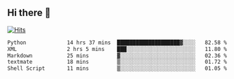 ## Hi there 👋

<!--
**alihaqberdi/alihaqberdi** is a ✨ _special_ ✨ repository because its `README.md` (this file) appears on your GitHub profile.

Here are some ideas to get you started:

- 🔭 I’m currently working on ...
- 🌱 I’m currently learning ...
- 👯 I’m looking to collaborate on ...
- 🤔 I’m looking for help with ...
- 💬 Ask me about ...
- 📫 How to reach me: ...
- 😄 Pronouns: ...
- ⚡ Fun fact: ...
-->

[![Hits](https://hits.sh/github.com/alihaqberdi.svg)](https://hits.sh/github.com/alihaqberdi/)

<!--START_SECTION:waka-->

```txt
Python             14 hrs 37 mins  ████████████████████▓░░░░   82.58 %
XML                2 hrs 5 mins    ███░░░░░░░░░░░░░░░░░░░░░░   11.80 %
Markdown           25 mins         ▓░░░░░░░░░░░░░░░░░░░░░░░░   02.36 %
textmate           18 mins         ▒░░░░░░░░░░░░░░░░░░░░░░░░   01.72 %
Shell Script       11 mins         ▒░░░░░░░░░░░░░░░░░░░░░░░░   01.05 %
```

<!--END_SECTION:waka-->
